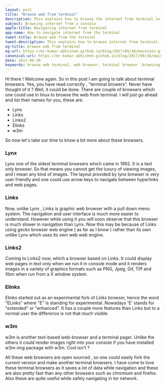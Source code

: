 ```yaml
---
layout: post
title: "Browse web from terminal"
description: This explains how to browse the internet from terminal in Linux. 
subject: Browsing internet from a console
apple-title: Navigating internet from terminal
app-name: How to navigate internet from the terminal 
tweet-title: Browse web from the terminal
tweet-description: This explains how to browse internet from terminal.
og-title: browse web from terminal
og-url: https://mr-kumar-abhishek.github.io/blog/2017/09/30/maintain-git-repository-in-linux/
canonical-url: https://mr-kumar-abhishek.github.io/blog/2017/09/30/maintain-git-repositories-in-linux
date: 2017-09-30
keywords: browse web terminal, web browser, terminal browser ,browsing web terminal, internet terminal, console, console browsing, lynx, elinks, links, w3m, links2
---
```


Hi there ! Welcome again. So in this post I am going to talk about terminal browsers. Yes, you have read correctly , "terminal browers".
Never have thought of it ? Well, it could be done. There are couple of browsers which one could use in linux to browse the web from terminal.
I will just go ahead and list their names for you, these are:

* Lynx
* Links
* Links2
* Elinks
* w3m


So now let's take our time to know a bit more about these browsers.

### Lynx

Lynx one of the oldest terminal browsers which came in 1992. It is a text only browser. So that means you cannot get the luxury of viewing images, and I mean any kind of images.
The layout provided by lynx browser is very user friendly and one could use arrow keys to navigate between hyperlinks and web pages.


### Links

Now, unlike Lynx , Links is graphic web browser with a pull down menu system. The navigation and user interface is much more easier to understand. However while using it you will 
soon observe that this browser is much slower in navigation than Lynx. Now this may be because of Links using gecko browser web engine ( as far as I know ) rather than its own unlike Lynx which uses 
its own web web engine.

### Links2

Coming to Links2 now, which a browser based on Links. It could display web pages in text only when we run it in console mode and it renders images in a variety of graphics formats such as PNG, Jpeg, Gif, Tiff and Xbm when run from a X window system.

### Elinks

Elinks started out as an experimental fork of Links browser, hence the word "ELinks" where "E" is standing for experimental. Nowadays 'E' stands for "extended" or "enhanced". It has a couple more features than Links but to a normal user the difference is not that much visible.

### w3m

w3m is another text-based web-browser and a terminal pager. Unlike the others it could render images right into your console if you have installed w3m-img package with w3m. Cool isn't ?


All these web browsers are open sourced , so one could easily fork the current version and make another terminal browsers. I have come to love these terminal browsers as it saves a lot of data while navigation and these are also pretty fast than any other browsers such as chromium and firefox. Also these  are quite useful while safely navigating in tor network.
